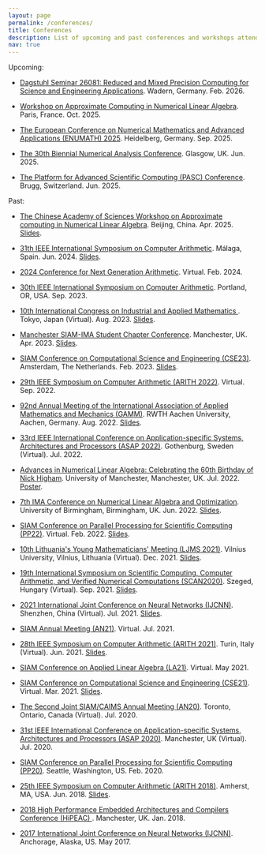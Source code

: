 ```yaml
---
layout: page
permalink: /conferences/
title: Conferences
description: List of upcoming and past conferences and workshops attended.
nav: true
---
```


Upcoming:

<ul>

<li><a href="https://www.dagstuhl.de/26081">	
Dagstuhl Seminar 26081: Reduced and Mixed Precision Computing for Science and Engineering Applications</a>. Wadern, Germany. Feb. 2026.
</li>
<p> </p>

<li><a href="https://approxcomputing.sciencesconf.org">	
Workshop on Approximate Computing in Numerical Linear Algebra</a>. Paris, France. Oct. 2025.
</li>
<p> </p>

<li><a href="https://enumath2025.eu">	
The European Conference on Numerical Mathematics and Advanced Applications (ENUMATH) 2025</a>. Heidelberg, Germany. Sep. 2025.
</li>
<p> </p>

<li><a href="https://numericalanalysisconference.org.uk">The 30th Biennial Numerical Analysis Conference</a>. Glasgow, UK. Jun. 2025.
</li>
<p> </p>

<li><a href="https://pasc25.pasc-conference.org">The Platform for Advanced Scientific Computing (PASC) Conference</a>. Brugg, Switzerland. Jun. 2025.
</li>
<p> </p>

</ul>

Past:

<ul>

<li><a href="https://bvieuble.me/casanla/">The Chinese Academy of Sciences Workshop on Approximate computing in Numerical Linear Algebra</a>. Beijing, China. Apr. 2025. <a href="../assets/pdf/Presentation-Beijing-CAS-Apr-2025.pdf">Slides</a>.
</li>
<p> </p>

<li><a href="https://www.ac.uma.es/arith2024/index.html">31th IEEE International Symposium on Computer Arithmetic</a>. M&aacute;laga, Spain. Jun. 2024. <a href="../assets/pdf/Presentation-ARITH2024.pdf">Slides</a>.
</li>
<p> </p>

<li><a href="https://posithub.org/conga/2024/">2024 Conference for Next Generation Arithmetic</a>. Virtual. Feb. 2024.
</li>
<p> </p>

<li><a href="https://arith2023.arithsymposium.org">30th IEEE International Symposium on Computer Arithmetic</a>. Portland, OR, USA. Sep. 2023.
</li>
<p> </p>

<li><a href="https://iciam2023.org">10th International Congress on Industrial and Applied Mathematics </a>. Tokyo, Japan (Virtual). Aug. 2023. <a href="../assets/pdf/Presentation-ICIAM-Aug-2023.pdf">Slides</a>.
</li>
<p> </p>

<li><a href="https://www.maths.manchester.ac.uk/~siam/msiscc23/">Manchester SIAM-IMA Student Chapter Conference</a>. Manchester, UK. Apr. 2023. <a href="../assets/pdf/Presentation-MSISCC23-Apr-2023.pdf">Slides</a>.
</li>
<p> </p>

<li><a href="https://www.siam.org/conferences/cm/conference/cse23">SIAM Conference on Computational Science and Engineering (CSE23)</a>. Amsterdam, The Netherlands. Feb. 2023. <a href="../assets/pdf/Presentation-SIAM-CSE23-Mar-2023.pdf">Slides</a>.
</li>
<p> </p>

<li><a href="https://arith2022.arithsymposium.org">29th IEEE Symposium on Computer Arithmetic (ARITH 2022)</a>. Virtual. Sep. 2022.
</li>
<p> </p>

<li><a href="https://jahrestagung.gamm-ev.de/annual-meeting-2022/program/schedule-2021/">92nd Annual Meeting of the International Association of Applied Mathematics and Mechanics (GAMM)</a>. RWTH Aachen University, Aachen, Germany. Aug. 2022. <a href="../assets/pdf/Presentation-GAMM-Aug-2022.pdf">Slides</a>.
</li>
<p> </p>

<li><a href="https://www.asap2022.org">33rd IEEE International Conference on Application-specific Systems, Architectures and Processors (ASAP 2022)</a>. Gothenburg, Sweden (Virtual). Jul. 2022.
</li>
<p> </p>

<li><a href="https://nla-group.org/njh60/">Advances in Numerical Linear Algebra: Celebrating the 60th Birthday of Nick Higham</a>. University of Manchester, Manchester, UK. Jul. 2022. <a href="../assets/pdf/Poster_ANLANH_2022.pdf">Poster</a>.
</li>
<p> </p>

<li><a href="https://ima.org.uk/12530/7th-ima-conference-on-numerical-linear-algebra-and-optimization/">7th IMA Conference on Numerical Linear Algebra and Optimization</a>. University of Birmingham, Birmingham, UK. Jun. 2022. <a href="../assets/pdf/Presentation-IMA-NLAO22.pdf">Slides</a>.
</li>
<p> </p>

<li><a href="https://www.siam.org/conferences/cm/conference/pp22">SIAM Conference on Parallel Processing for Scientific Computing (PP22)</a>. Virtual. Feb. 2022. <a href="../assets/pdf/Presentation-SIAM-PP22.pdf">Slides</a>.
</li>
<p> </p>

<li><a href="https://www.matematikususitikimas.com">10th Lithuania's Young Mathematicians' Meeting (LJMS 2021)</a>. Vilnius University, Vilnius, Lithuania (Virtual). Dec. 2021. <a href="../assets/pdf/Presentation-LJMS21.pdf">Slides</a>.
</li>
<p> </p>

<li><a href="http://www.inf.u-szeged.hu/scan2020/program">19th International Symposium on Scientific Computing, Computer Arithmetic, and Verified Numerical Computations (SCAN2020)</a>. Szeged, Hungary (Virtual). Sep. 2021. <a href="../assets/pdf/Presentation-SCAN2020.pdf">Slides</a>.
</li>
<p> </p>

<li><a href="https://www.ijcnn.org/">2021 International Joint Conference on Neural Networks (IJCNN)</a>. Shenzhen, China (Virtual). Jul. 2021. <a href="../assets/pdf/Presentation-IJCNN2021.pdf">Slides</a>.
</li>
<p> </p>

<li><a href="https://www.siam.org/conferences/cm/conference/an21">SIAM Annual Meeting (AN21)</a>. Virtual. Jul. 2021.
</li>
<p> </p>

<li><a href="http://arith2021.arithsymposium.org">28th IEEE Symposium on Computer Arithmetic (ARITH 2021)</a>. Turin, Italy (Virtual). Jun. 2021. <a href="../assets/pdf/Presentation-ARITH2021.pdf">Slides</a>.
</li>
<p> </p>

<li><a href="https://evoq-eval.siam.org/conferences/cm/conference/la21"> SIAM Conference on Applied Linear Algebra (LA21)</a>. Virtual. May 2021.
</li>
<p> </p>

<li><a href="https://www.siam.org/conferences/cm/conference/cse21">SIAM Conference on Computational Science and Engineering (CSE21)</a>. Virtual. Mar. 2021. <a href="../assets/pdf/Presentation-SIAM-CSE21.pdf">Slides</a>.
</li>
<p> </p>

<li><a href="https://www.siam.org/conferences/cm/conference/an20">The Second Joint SIAM/CAIMS Annual Meeting (AN20)</a>. Toronto, Ontario, Canada (Virtual). Jul. 2020.
</li>
<p> </p>

<li><a href="https://asap2020.cs.manchester.ac.uk">31st IEEE International Conference on Application-specific Systems, Architectures and Processors (ASAP 2020)</a>. Manchester, UK (Virtual). Jul. 2020.
</li>
<p> </p>

<li><a href="https://www.siam.org/conferences/cm/conference/pp20">SIAM Conference on Parallel Processing for Scientific Computing (PP20)</a>. Seattle, Washington, US. Feb. 2020.
</li>
<p> </p>

<li><a href="http://www.ecs.umass.edu/arith-2018/">25th IEEE Symposium on Computer Arithmetic (ARITH 2018)</a>. Amherst, MA, USA. Jun. 2018. <a href="../assets/pdf/Presentation-ARITH2018.pdf">Slides</a>.
</li>
<p> </p>

<li><a href="https://www.hipeac.net/2018/manchester/#/">2018 High Performance Embedded Architectures and Compilers Conference (HiPEAC) </a>. Manchester, UK. Jan. 2018.
</li>
<p> </p>

<li><a href="https://www.ijcnn.org/">2017 International Joint Conference on Neural Networks (IJCNN)</a>. Anchorage, Alaska, US. May 2017.
</li>
<p> </p>

</ul>
